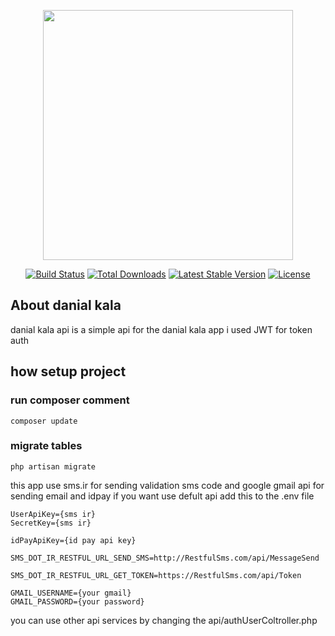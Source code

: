<p align="center"><a href="https://laravel.com" target="_blank"><img src="https://raw.githubusercontent.com/laravel/art/master/logo-lockup/5%20SVG/2%20CMYK/1%20Full%20Color/laravel-logolockup-cmyk-red.svg" width="400"></a></p>

<p align="center">
<a href="https://travis-ci.org/laravel/framework"><img src="https://travis-ci.org/laravel/framework.svg" alt="Build Status"></a>
<a href="https://packagist.org/packages/laravel/framework"><img src="https://poser.pugx.org/laravel/framework/d/total.svg" alt="Total Downloads"></a>
<a href="https://packagist.org/packages/laravel/framework"><img src="https://poser.pugx.org/laravel/framework/v/stable.svg" alt="Latest Stable Version"></a>
<a href="https://packagist.org/packages/laravel/framework"><img src="https://poser.pugx.org/laravel/framework/license.svg" alt="License"></a>
</p>

## About danial kala

danial kala api is a simple api for the danial kala app
i used JWT for token auth 

## how setup project
### run composer comment
```
composer update
```
### migrate tables
```
php artisan migrate
```
this app use sms.ir for sending validation sms code and google gmail api for sending email and idpay 
if you want use defult api add this to the .env file
```
UserApiKey={sms ir}
SecretKey={sms ir}

idPayApiKey={id pay api key}

SMS_DOT_IR_RESTFUL_URL_SEND_SMS=http://RestfulSms.com/api/MessageSend

SMS_DOT_IR_RESTFUL_URL_GET_TOKEN=https://RestfulSms.com/api/Token

GMAIL_USERNAME={your gmail}
GMAIL_PASSWORD={your password}
```
you can use other api services by changing the api/authUserColtroller.php
